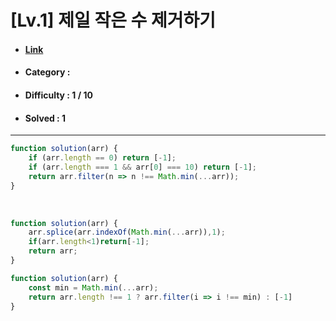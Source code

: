# [Lv.1] 제일 작은 수 제거하기 
* #### [Link](https://school.programmers.co.kr/learn/courses/30/lessons/12935)
* #### Category : 
* #### Difficulty : 1 / 10  
* #### Solved : 1

<hr />

```js
function solution(arr) {
    if (arr.length == 0) return [-1];
    if (arr.length === 1 && arr[0] === 10) return [-1];
    return arr.filter(n => n !== Math.min(...arr));
}
```

<br />

```js
function solution(arr) {
    arr.splice(arr.indexOf(Math.min(...arr)),1);
    if(arr.length<1)return[-1];
    return arr;
}
```
```js
function solution(arr) {
    const min = Math.min(...arr);
    return arr.length !== 1 ? arr.filter(i => i !== min) : [-1]
}
```